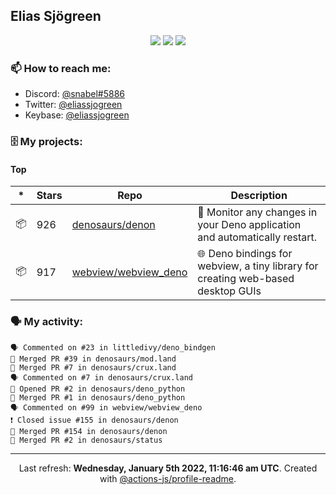 ## Elias Sjögreen

<p align="center">
  <img src="https://img.shields.io/badge/🎂-dec. 2003-success" />
  <img src="https://img.shields.io/badge/🌎-Stockholm-informational" />
  <img src="https://img.shields.io/badge/👦-He/Him-informational" />
</p>

### 📫 How to reach me:

- Discord: [@snabel#5886](https://discord.com/users/267978757799673866)
- Twitter: [@eliassjogreen](https://twitter.com/eliassjogreen)
- Keybase: [@eliassjogreen](https://keybase.io/eliassjogreen)

### 🗄 My projects:

#### Top
|*|Stars|Repo|Description|
|---|---|---|---|
| 📦 | 926 | [denosaurs/denon](https://github.com/denosaurs/denon) | 👀 Monitor any changes in your Deno application and automatically restart. |
| 📦 | 917 | [webview/webview_deno](https://github.com/webview/webview_deno) | 🌐 Deno bindings for webview, a tiny library for creating web-based desktop GUIs |

### 🗣 My activity:

```
🗣 Commented on #23 in littledivy/deno_bindgen
🎉 Merged PR #39 in denosaurs/mod.land
🎉 Merged PR #7 in denosaurs/crux.land
🗣 Commented on #7 in denosaurs/crux.land
💪 Opened PR #2 in denosaurs/deno_python
🎉 Merged PR #1 in denosaurs/deno_python
🗣 Commented on #99 in webview/webview_deno
❗️ Closed issue #155 in denosaurs/denon
🎉 Merged PR #154 in denosaurs/denon
🎉 Merged PR #2 in denosaurs/status
```

------------
<p align="center">Last refresh: <b>Wednesday, January 5th 2022, 11:16:46 am UTC</b>. Created with <a href=https://github.com/marketplace/actions/profile-readme>@actions-js/profile-readme</a>.</p>
